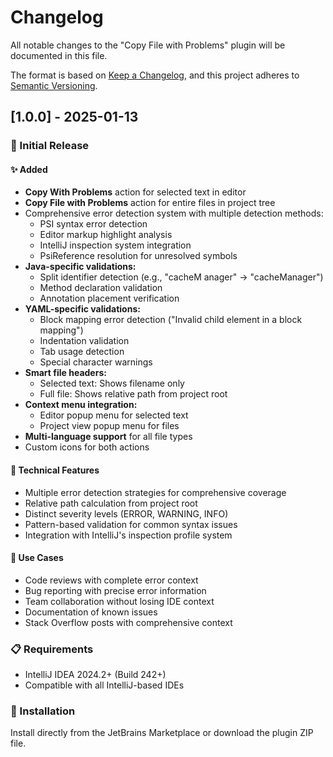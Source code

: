 # Changelog

All notable changes to the "Copy File with Problems" plugin will be documented in this file.

The format is based on [Keep a Changelog](https://keepachangelog.com/en/1.0.0/),
and this project adheres to [Semantic Versioning](https://semver.org/spec/v2.0.0.html).

## [1.0.0] - 2025-01-13

### 🎉 Initial Release

#### ✨ Added
- **Copy With Problems** action for selected text in editor
- **Copy File with Problems** action for entire files in project tree
- Comprehensive error detection system with multiple detection methods:
  - PSI syntax error detection
  - Editor markup highlight analysis
  - IntelliJ inspection system integration
  - PsiReference resolution for unresolved symbols
- **Java-specific validations:**
  - Split identifier detection (e.g., "cacheM anager" → "cacheManager")
  - Method declaration validation
  - Annotation placement verification
- **YAML-specific validations:**
  - Block mapping error detection ("Invalid child element in a block mapping")
  - Indentation validation
  - Tab usage detection
  - Special character warnings
- **Smart file headers:**
  - Selected text: Shows filename only
  - Full file: Shows relative path from project root
- **Context menu integration:**
  - Editor popup menu for selected text
  - Project view popup menu for files
- **Multi-language support** for all file types
- Custom icons for both actions

#### 🔧 Technical Features
- Multiple error detection strategies for comprehensive coverage
- Relative path calculation from project root
- Distinct severity levels (ERROR, WARNING, INFO)
- Pattern-based validation for common syntax issues
- Integration with IntelliJ's inspection profile system

#### 🎯 Use Cases
- Code reviews with complete error context
- Bug reporting with precise error information
- Team collaboration without losing IDE context
- Documentation of known issues
- Stack Overflow posts with comprehensive context

### 📋 Requirements
- IntelliJ IDEA 2024.2+ (Build 242+)
- Compatible with all IntelliJ-based IDEs

### 🚀 Installation
Install directly from the JetBrains Marketplace or download the plugin ZIP file.
